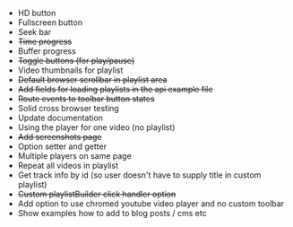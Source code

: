 * HD button
* Fullscreen button
* Seek bar
* <strike>Time progress</strike>
* Buffer progress
* <strike>Toggle buttons (for play/pause)</strike>
* Video thumbnails for playlist
* <strike>Default browser scrollbar in playlist area</strike>
* <strike>Add fields for loading playlists in the api example file</strike>
* <strike>Route events to toolbar button states</strike>
* Solid cross browser testing
* Update documentation
* Using the player for one video (no playlist)
* <strike>Add screenshots page</strike>
* Option setter and getter
* Multiple players on same page
* Repeat all videos in playlist
* Get track info by id (so user doesn't have to supply title in custom playlist)
* <strike>Custom playlistBuilder click handler option</strike>
* Add option to use chromed youtube video player and no custom toolbar
* Show examples how to add to blog posts / cms etc
